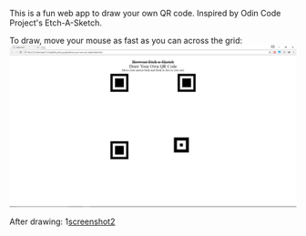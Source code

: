 This is a fun web app to draw your own QR code. Inspired by Odin Code Project's Etch-A-Sketch.

To draw, move your mouse as fast as you can across the grid:
![screenshot1](screenshot1.png)

After drawing:
1[screenshot2](screenshot2.png)
